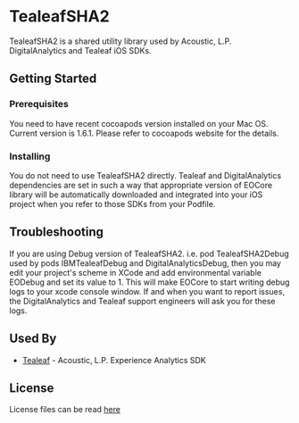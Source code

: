 # TealeafSHA2

TealeafSHA2 is a shared utility library used by Acoustic, L.P. DigitalAnalytics and Tealeaf iOS SDKs.


## Getting Started

### Prerequisites

You need to have recent cocoapods version installed on your Mac OS. Current version is 1.6.1. Please refer to cocoapods website for the details.

### Installing

You do not need to use TealeafSHA2 directly. Tealeaf and DigitalAnalytics dependencies are set in such a way that appropriate version of EOCore library will be automatically downloaded and integrated into your iOS project when you refer to those SDKs from your Podfile.

## Troubleshooting

If you are using Debug version of TealeafSHA2. i.e. pod TealeafSHA2Debug used by pods IBMTealeafDebug and DigitalAnalyticsDebug, then you may edit your project's scheme in XCode and add environmental variable EODebug and set its value to 1. This will make EOCore to start writing debug logs to your xcode console window. If and when you want to report issues, the DigitalAnalytics and Tealeaf support engineers will ask you for these logs.


## Used By

* [Tealeaf](https://github.com/acoustic-analytics/IBMTealeaf) - Acoustic, L.P. Experience Analytics SDK


## License

License files can be read [here](https://github.com/acoustic-analytics/TealeafSHA2-iOS/tree/master/Licenses)

